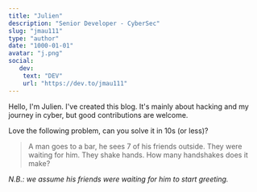 ```yaml
---
title: "Julien"
description: "Senior Developer - CyberSec"
slug: "jmau111"
type: "author"
date: "1000-01-01"
avatar: "j.png"
social:
   dev:
    text: "DEV"
    url: "https://dev.to/jmau111"
---
```


Hello, I'm Julien. I've created this blog. It's mainly about hacking and my journey in cyber, but good contributions are welcome.

Love the following problem, can you solve it in 10s (or less)?

> A man goes to a bar, he sees 7 of his friends outside. They were waiting for him. They shake hands. How many handshakes does it make?

_N.B.: we assume his friends were waiting for him to start greeting._


